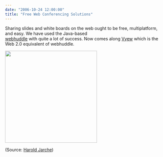 ```yaml
---
date: "2006-10-24 12:00:00"
title: "Free Web Conferencing Solutions"
---
```




Sharing slides and white boards on the web ought to be free, multiplatform, and easy. We have used the Java-based<br/>
[webhuddle](https://www.webhuddle.com/) with quite a lot of success. Now comes along [Vyew](http://vyew.com/s/) which is the Web 2.0 equivalent of webhuddle.

<img decoding="async" src="http://vyew.com/site/product/screenshots" width="300" />

(Source: [Harold Jarche](http://jarche.com/2006/10/vyew-20-released/))

